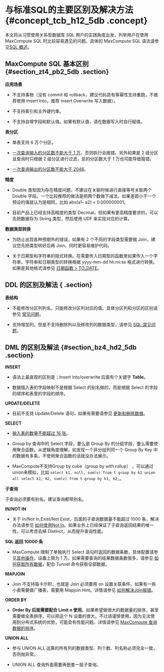 # 与标准SQL的主要区别及解决方法 {#concept_tcb_h12_5db .concept}

本文将从习惯使用关系型数据库 SQL 用户的实践角度出发，列举用户在使用 MaxCompute SQL 时比较容易遇见的问题。具体的 MaxCompute SQL 语法请参见[SQL 概述](../../../../intl.zh-CN/用户指南/SQL/SQL概述.md)。

## MaxCompute SQL 基本区别 {#section_zt4_pb2_5db .section}

**应用场景**

-   不支持事物（没有 commit 和 rollback，建议代码具有等幂性支持重跑，不推荐使用 Insert Into，推荐 Insert Overwrite 写入数据）。

-   不支持索引和主外键约束。

-   不支持自增字段和默认值。如果有默认值，请在数据写入时自行赋值。

**表分区**

-   单表支持 6 万个分区。

-   [一次查询输入的分区数不能大于 1 万](https://help.aliyun.com/document_detail/43152.html)，否则执行会报错。另外如果是 2 级分区且查询时只根据 2 级分区进行过滤，总的分区数大于 1 万也可能导致报错。

-   [一次查询输出的分区数不能大于 2048](https://help.aliyun.com/document_detail/44226.html)。


**精度**

-   Double 类型因为存在精度问题，不建议在关联时候进行直接等号关联两个 Double 字段。一个比较推荐的做法是把两个数做下减法，如果差距小于一个预设的值就认为是相同，比如 abs\(a1- a2\) < 0.000000001。

-   目前产品上已经支持高精度的类型 Decimal。但如果有更高精度要求的，可以先把数据存为 String 类型，然后使用 UDF 来实现对应的计算。


**数据类型转换**

-   为防止出现各种预期外的错误，如果有 2 个不同的字段类型需要做 Join，建议您先把类型转好后再 Join，同时更容易维护代码。

-   关于日期型和字符串的隐式转换。在需要传入日期型的函数里如果传入一个字符串，字符串和日期类型的转换根据 yyyy-mm-dd hh:mi:ss 格式进行转换。如果是其他格式请参见 [日期函数 \> TO\_DATE](../../../../intl.zh-CN/用户指南/SQL/内建函数/日期函数.md)。


## DDL 的区别及解法 { .section}

**表结构**

-   不能修改分区列列名，只能修改分区列对应的值。具体分区列和分区的区别请参见 [常见问题](https://help.aliyun.com/document_detail/40278.html)。

-   支持增加列，但是不支持删除列以及修改列的数据类型，请参见 [SQL 常见问题](https://help.aliyun.com/document_detail/40292.html)。


## DML 的区别及解法 {#section_bz4_hd2_5db .section}

**INSERT**

-   语法上最直观的区别是：Insert into/overwrite 后面有个关键字 **Table**。

-   数据插入表的字段映射不是根据 Select 的别名做的，而是根据 Select 的字段的顺序和表里的字段的顺序。


**UPDATE/DELETE**

-   目前不支持 Update/Delete 语句，如果有需要请参见 [更新和删除数据](https://help.aliyun.com/document_detail/40275.html)。

**SELECT**

-   [输入表的数量不能超过 16 张](https://help.aliyun.com/document_detail/44309.html)。

-   Group by 查询中的 Select 字段，要么是 Group By 的分组字段，要么需要使用聚合函数。从逻辑角度理解，如发现一个非分组列同一个 Group By Key 中的数据有多条，不使用聚合函数的话就没办法展示。

-   MaxCompute不支持Group by cube（group by with rollup） ，可以通过union来模拟，比如 `select k1, null, sum(v) from t group by k1 union all select k1, k2, sum(v) from t group by k1, k2;`。

 **子查询** 

子查询必须要有别名。建议查询都带别名。

**IN/NOT IN**

-   关于 In/Not In,Exist/Not Exist，后面的子查询数据量不能超过 1000 条，解决办法请参见 [如何使用Not In](https://help.aliyun.com/document_detail/40282.html)。如果业务上已经保证了子查询返回结果的唯一性，可以考虑去掉 Distinct，从而提升查询性能。

**SQL 返回 10000 条**

-   MaxCompute 限制了单独执行 Select 语句时返回的数据条数，具体配置请参见[其他操作](../../../../intl.zh-CN/用户指南/常用命令/其他操作.md)，设置上限为 1 万。如果需要查询的结果数据条数很多，请参见 [如何获取所有数据](https://help.aliyun.com/document_detail/40333.html)，配合 Tunnel 命令获取全部数据。

**MAPJOIN**

-   Join 不支持笛卡尔积，也就是 Join 必须要用 on 设置关联条件。如果有一些小表需要做广播表，需要用 Mapjoin Hint。详情请参见 [如何解决Join报错](https://help.aliyun.com/document_detail/40268.html)。

**ORDER BY**

-   **Order By 后面需要配合 Limit n 使用**。如果希望做很大的数据量的排序，甚至需要做全表排序，可以把这个 N 设置的很大。不过请谨慎使用，因为无法使用到分布式系统的优势，可能会有性能问题。详情请参见 [MaxCompute 查询数据的排序](https://help.aliyun.com/document_detail/40302.html)。

**UNION ALL**

-   参与 UNION ALL 运算的所有列的数据类型、列个数、列名称必须完全一致，否则抛异常。

-   UNION ALL 查询外面需要再嵌套一层子查询。


